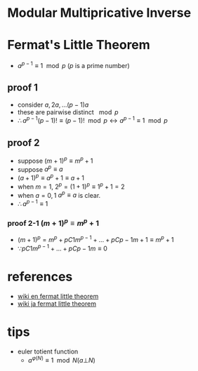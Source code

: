 # Modular Multipricative Inverse 



# Fermat's Little Theorem
- $a^{p - 1} \equiv 1 \mod{p}$ ($p$ is a prime number)
## proof 1 
- consider $a, 2a, ... (p - 1)a$
- these are pairwise distinct $\mod{p}$
- $\therefore a^{p - 1}(p - 1)! \equiv (p - 1)! \mod{p} \leftrightarrow a^{p - 1} \equiv 1 \mod{p}$

## proof 2 
- suppose $(m + 1)^p \equiv m^p + 1$
- suppose $a^p \equiv a$
- $(a + 1)^p \equiv a^p + 1\equiv a + 1$
- when $m = 1$, $2^p = (1 + 1)^p \equiv 1^p + 1 = 2$
- when $a = 0, 1$ $a^p \equiv a$ is clear.
- $\therefore a^{p - 1} \equiv 1$
### proof 2-1 $(m + 1)^p \equiv m^p + 1$
- $(m + 1)^p = m^p + pC1m^{p - 1} + ... + pCp-1m + 1 \equiv m^p + 1$
- $\because pC1m^{p - 1} + ... + pCp-1m \equiv 0$



# references
- [wiki en fermat little theorem](https://en.wikipedia.org/wiki/Fermat%27s_little_theorem)
- [wiki ja fermat little theorem](https://ja.wikipedia.org/wiki/%E3%83%95%E3%82%A7%E3%83%AB%E3%83%9E%E3%83%BC%E3%81%AE%E5%B0%8F%E5%AE%9A%E7%90%86)


# tips 
- euler totient function
  - $a^{\varphi(N)} \equiv 1 \mod{N} (a \bot N)$